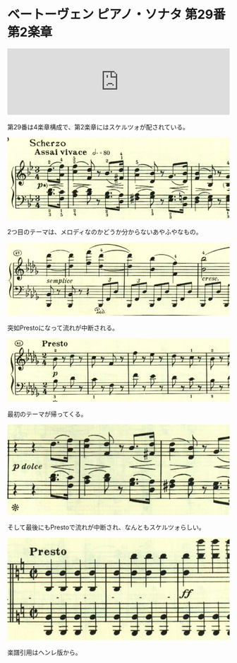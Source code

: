 # ベートーヴェン ピアノ・ソナタ 第29番 第2楽章

<iframe allow="autoplay *; encrypted-media *;" frameborder="0" height="150" style="width:100%;max-width:660px;overflow:hidden;background:transparent;" sandbox="allow-forms allow-popups allow-same-origin allow-scripts allow-storage-access-by-user-activation allow-top-navigation-by-user-activation" src="https://embed.music.apple.com/us/album/piano-sonata-no-29-in-b-flat-major-op-106-hammerklavier/1210861834?i=1210862314&app=music"></iframe>

第29番は4楽章構成で、第2楽章にはスケルツォが配されている。</p>

<img src="1329.jpg"></p>

2つ目のテーマは、メロディなのかどうか分からないあやふやなもの。</p>

<img src="1330.jpg"></p>

突如Prestoになって流れが中断される。</p>

<img src="1326.jpg"></p>

最初のテーマが帰ってくる。</p>

<img src="1327.jpg"></p>

そして最後にもPrestoで流れが中断され、なんともスケルツォらしい。</p>

<img src="1328.jpg"></p>

楽譜引用はヘンレ版から。
